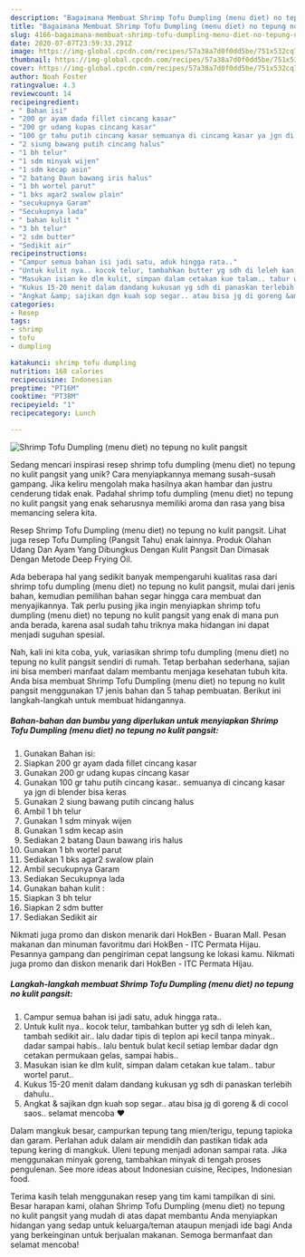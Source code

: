 ```yaml
---
description: "Bagaimana Membuat Shrimp Tofu Dumpling (menu diet) no tepung no kulit pangsit yang Lezat"
title: "Bagaimana Membuat Shrimp Tofu Dumpling (menu diet) no tepung no kulit pangsit yang Lezat"
slug: 4166-bagaimana-membuat-shrimp-tofu-dumpling-menu-diet-no-tepung-no-kulit-pangsit-yang-lezat
date: 2020-07-07T23:59:33.291Z
image: https://img-global.cpcdn.com/recipes/57a38a7d0f0dd5be/751x532cq70/shrimp-tofu-dumpling-menu-diet-no-tepung-no-kulit-pangsit-foto-resep-utama.jpg
thumbnail: https://img-global.cpcdn.com/recipes/57a38a7d0f0dd5be/751x532cq70/shrimp-tofu-dumpling-menu-diet-no-tepung-no-kulit-pangsit-foto-resep-utama.jpg
cover: https://img-global.cpcdn.com/recipes/57a38a7d0f0dd5be/751x532cq70/shrimp-tofu-dumpling-menu-diet-no-tepung-no-kulit-pangsit-foto-resep-utama.jpg
author: Noah Foster
ratingvalue: 4.3
reviewcount: 14
recipeingredient:
- " Bahan isi"
- "200 gr ayam dada fillet cincang kasar"
- "200 gr udang kupas cincang kasar"
- "100 gr tahu putih cincang kasar semuanya di cincang kasar ya jgn di blender bisa keras"
- "2 siung bawang putih cincang halus"
- "1 bh telur"
- "1 sdm minyak wijen"
- "1 sdm kecap asin"
- "2 batang Daun bawang iris halus"
- "1 bh wortel parut"
- "1 bks agar2 swalow plain"
- "secukupnya Garam"
- "Secukupnya lada"
- " bahan kulit "
- "3 bh telur"
- "2 sdm butter"
- "Sedikit air"
recipeinstructions:
- "Campur semua bahan isi jadi satu, aduk hingga rata.."
- "Untuk kulit nya.. kocok telur, tambahkan butter yg sdh di leleh kan, tambah sedikit air.. lalu dadar tipis di teplon api kecil tanpa minyak.. dadar sampai habis.. lalu bentuk bulat kecil setiap lembar dadar dgn cetakan permukaan gelas, sampai habis.."
- "Masukan isian ke dlm kulit, simpan dalam cetakan kue talam.. tabur wortel parut.."
- "Kukus 15-20 menit dalam dandang kukusan yg sdh di panaskan terlebih dahulu.."
- "Angkat &amp; sajikan dgn kuah sop segar.. atau bisa jg di goreng &amp; di cocol saos.. selamat mencoba ❤️"
categories:
- Resep
tags:
- shrimp
- tofu
- dumpling

katakunci: shrimp tofu dumpling 
nutrition: 168 calories
recipecuisine: Indonesian
preptime: "PT16M"
cooktime: "PT38M"
recipeyield: "1"
recipecategory: Lunch

---
```



![Shrimp Tofu Dumpling (menu diet) no tepung no kulit pangsit](https://img-global.cpcdn.com/recipes/57a38a7d0f0dd5be/751x532cq70/shrimp-tofu-dumpling-menu-diet-no-tepung-no-kulit-pangsit-foto-resep-utama.jpg)

Sedang mencari inspirasi resep shrimp tofu dumpling (menu diet) no tepung no kulit pangsit yang unik? Cara menyiapkannya memang susah-susah gampang. Jika keliru mengolah maka hasilnya akan hambar dan justru cenderung tidak enak. Padahal shrimp tofu dumpling (menu diet) no tepung no kulit pangsit yang enak seharusnya memiliki aroma dan rasa yang bisa memancing selera kita.

Resep Shrimp Tofu Dumpling (menu diet) no tepung no kulit pangsit. Lihat juga resep Tofu Dumpling (Pangsit Tahu) enak lainnya. Produk Olahan Udang Dan Ayam Yang Dibungkus Dengan Kulit Pangsit Dan Dimasak Dengan Metode Deep Frying Oil.

Ada beberapa hal yang sedikit banyak mempengaruhi kualitas rasa dari shrimp tofu dumpling (menu diet) no tepung no kulit pangsit, mulai dari jenis bahan, kemudian pemilihan bahan segar hingga cara membuat dan menyajikannya. Tak perlu pusing jika ingin menyiapkan shrimp tofu dumpling (menu diet) no tepung no kulit pangsit yang enak di mana pun anda berada, karena asal sudah tahu triknya maka hidangan ini dapat menjadi suguhan spesial.


Nah, kali ini kita coba, yuk, variasikan shrimp tofu dumpling (menu diet) no tepung no kulit pangsit sendiri di rumah. Tetap berbahan sederhana, sajian ini bisa memberi manfaat dalam membantu menjaga kesehatan tubuh kita. Anda bisa membuat Shrimp Tofu Dumpling (menu diet) no tepung no kulit pangsit menggunakan 17 jenis bahan dan 5 tahap pembuatan. Berikut ini langkah-langkah untuk membuat hidangannya.

<!--inarticleads1-->

##### Bahan-bahan dan bumbu yang diperlukan untuk menyiapkan Shrimp Tofu Dumpling (menu diet) no tepung no kulit pangsit:

1. Gunakan  Bahan isi:
1. Siapkan 200 gr ayam dada fillet cincang kasar
1. Gunakan 200 gr udang kupas cincang kasar
1. Gunakan 100 gr tahu putih cincang kasar.. semuanya di cincang kasar ya jgn di blender bisa keras
1. Gunakan 2 siung bawang putih cincang halus
1. Ambil 1 bh telur
1. Gunakan 1 sdm minyak wijen
1. Gunakan 1 sdm kecap asin
1. Sediakan 2 batang Daun bawang iris halus
1. Gunakan 1 bh wortel parut
1. Sediakan 1 bks agar2 swalow plain
1. Ambil secukupnya Garam
1. Sediakan Secukupnya lada
1. Gunakan  bahan kulit :
1. Siapkan 3 bh telur
1. Siapkan 2 sdm butter
1. Sediakan Sedikit air


Nikmati juga promo dan diskon menarik dari HokBen - Buaran Mall. Pesan makanan dan minuman favoritmu dari HokBen - ITC Permata Hijau. Pesannya gampang dan pengiriman cepat langsung ke lokasi kamu. Nikmati juga promo dan diskon menarik dari HokBen - ITC Permata Hijau. 

<!--inarticleads2-->

##### Langkah-langkah membuat Shrimp Tofu Dumpling (menu diet) no tepung no kulit pangsit:

1. Campur semua bahan isi jadi satu, aduk hingga rata..
1. Untuk kulit nya.. kocok telur, tambahkan butter yg sdh di leleh kan, tambah sedikit air.. lalu dadar tipis di teplon api kecil tanpa minyak.. dadar sampai habis.. lalu bentuk bulat kecil setiap lembar dadar dgn cetakan permukaan gelas, sampai habis..
1. Masukan isian ke dlm kulit, simpan dalam cetakan kue talam.. tabur wortel parut..
1. Kukus 15-20 menit dalam dandang kukusan yg sdh di panaskan terlebih dahulu..
1. Angkat &amp; sajikan dgn kuah sop segar.. atau bisa jg di goreng &amp; di cocol saos.. selamat mencoba ❤️


Dalam mangkuk besar, campurkan tepung tang mien/terigu, tepung tapioka dan garam. Perlahan aduk dalam air mendidih dan pastikan tidak ada tepung kering di mangkuk. Uleni tepung menjadi adonan sampai rata. Jika menggunakan minyak goreng, tambahkan minyak di tengah proses pengulenan. See more ideas about Indonesian cuisine, Recipes, Indonesian food. 

Terima kasih telah menggunakan resep yang tim kami tampilkan di sini. Besar harapan kami, olahan Shrimp Tofu Dumpling (menu diet) no tepung no kulit pangsit yang mudah di atas dapat membantu Anda menyiapkan hidangan yang sedap untuk keluarga/teman ataupun menjadi ide bagi Anda yang berkeinginan untuk berjualan makanan. Semoga bermanfaat dan selamat mencoba!
